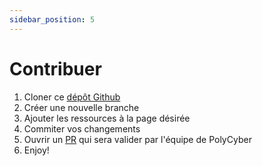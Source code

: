 ```yaml
---
sidebar_position: 5
---
```


# Contribuer

1. Cloner ce [dépôt Github](https://github.com/polycyber/ressources)
2. Créer une nouvelle branche
3. Ajouter les ressources à la page désirée
4. Commiter vos changements 
5. Ouvrir un [PR](https://github.com/polycyber/ressources/pulls) qui sera valider par l'équipe de PolyCyber
6. Enjoy!
